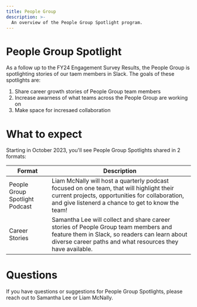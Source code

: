 ```yaml
---
title: People Group
description: >-
  An overview of the People Group Spotlight program.
---
```


# People Group Spotlight

As a follow up to the FY24 Engagement Survey Results, the People Group is spotlighting stories of our taem members in Slack. The goals of these spotlights are:

1. Share career growth stories of People Group team members
2. Increase awarness of what teams across the People Group are working on
3. Make space for incresaed collaboration


# What to expect

Starting in October 2023, you'll see People Group Spotlights shared in 2 formats:

| Format | Description |
| ----- | ---------- |
| People Group Spotlight Podcast | Liam McNally will host a quarterly podcast focused on one team, that will highlight their current projects, opportunities for collaboration, and give listenerd a chance to get to know the team! |
| Career Stories | Samantha Lee will collect and share career stories of People Group team members and feature them in Slack, so readers can learn about diverse career paths and what resources they have available. |

# Questions

If you have questions or suggestions for People Group Spotlights, please reach out to Samantha Lee or Liam McNally.

